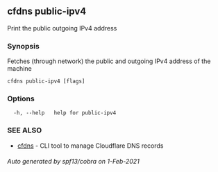 ## cfdns public-ipv4

Print the public outgoing IPv4 address

### Synopsis

Fetches (through network) the public and outgoing IPv4 address of the machine

```
cfdns public-ipv4 [flags]
```

### Options

```
  -h, --help   help for public-ipv4
```

### SEE ALSO

* [cfdns](cfdns.md)	 - CLI tool to manage Cloudflare DNS records

###### Auto generated by spf13/cobra on 1-Feb-2021
